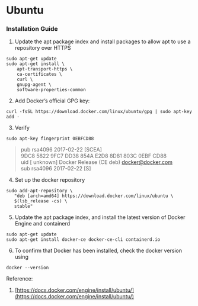 # Ubuntu

### Installation Guide

1. Update the apt package index and install packages to allow apt to use a repository over HTTPS

```text
sudo apt-get update
sudo apt-get install \
    apt-transport-https \
    ca-certificates \
    curl \
    gnupg-agent \
    software-properties-common
```

2. Add Docker’s official GPG key:

```text
curl -fsSL https://download.docker.com/linux/ubuntu/gpg | sudo apt-key add -
```

3. Verify

```text
sudo apt-key fingerprint 0EBFCD88
```

> pub     rsa4096 2017-02-22 \[SCEA\]  
>             9DC8 5822 9FC7 DD38 854A E2D8 8D81 803C 0EBF CD88  
> uid                         \[ unknown\] Docker Release \(CE deb\) [docker@docker.com](mailto:docker@docker.com)  
> sub       rsa4096 2017-02-22 \[S\]

4. Set up the docker repository

```text
sudo add-apt-repository \
   "deb [arch=amd64] https://download.docker.com/linux/ubuntu \
   $(lsb_release -cs) \
   stable"
```

5. Update the apt package index, and install the latest version of Docker Engine and containerd

```text
sudo apt-get update
sudo apt-get install docker-ce docker-ce-cli containerd.io
```

6. To confirm that Docker has been installed, check the docker version using

```text
docker --version
```

Reference: 

1. [https://docs.docker.com/engine/install/ubuntu/](https://docs.docker.com/engine/install/ubuntu/)

